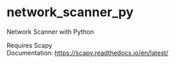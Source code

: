 # network_scanner_py
Network Scanner with Python

Requires Scapy <br />
Documentation: https://scapy.readthedocs.io/en/latest/

